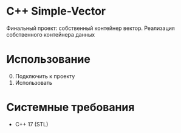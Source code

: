 # C++ Simple-Vector
Финальный проект: собственный контейнер вектор.
Реализация собственного контейнера данных

# Использование
0. Подключить к проекту
1. Использовать

# Системные требования
- C++ 17 (STL)
